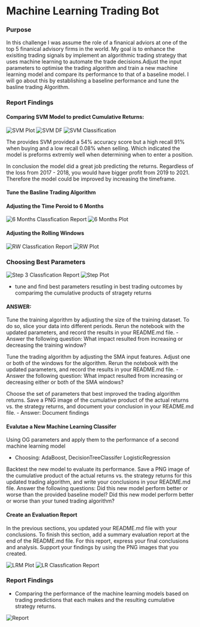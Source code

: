# Machine Learning Trading Bot



### Purpose
In this challenge I was assume the role of a finanical adviors at one of the top 5 finanical advisory firms in the world. My goal is to enhance the exisiting trading signals by implement an algorithmic trading strategy that uses machine learning to automate the trade decisions.Adjust the input parameters to optimise the trading algorithm and train a new machine learning model and compare its performance to that of a baseline model. I will go about this by establishing a baseline performance and tune the basline trading Algorithm.

### Report Findings

#### Comparing SVM Model to predict Cumulative Returns:
![SVM Plot](https://github.com/jlaomoc/machine_learning_trading_bot/blob/main/SVM%20Plot.jpg?raw=true)
![SVM DF](https://github.com/jlaomoc/machine_learning_trading_bot/blob/main/SVM%20DF.jpg?raw=true)
![SVM Classification](https://github.com/jlaomoc/machine_learning_trading_bot/blob/main/SVM%20Classification%20Report.jpg?raw=true)

The provides SVM provided a 54% accuracy score but a high recall 91% when buying and a low recall 0.08% when selling. Which indicated the model is preforms extremly well when determining when to enter a position.

In conclusion the model did a great job predicting the returns. Regardless of the loss from 2017 - 2018, you would have bigger profit from 2019 to 2021. Therefore the model could be improved by increasing the timeframe. 


#### Tune the Basline Trading Algorithm

#### Adjusting the Time Peroid to 6 Months
![6 Months Classfication Report](https://github.com/jlaomoc/machine_learning_trading_bot/blob/main/CF%206%20Months.jpg?raw=true)
![6 Months Plot](https://github.com/jlaomoc/machine_learning_trading_bot/blob/main/6%20Months%20Plot.jpg?raw=true)


#### Adjusting the Rolling Windows

![RW Classfication Report](https://github.com/jlaomoc/machine_learning_trading_bot/blob/main/Step%202%20CF.jpg?raw=true)
![RW Plot](https://github.com/jlaomoc/machine_learning_trading_bot/blob/main/step%202%20plot.jpg?raw=true)

### Choosing Best Parameters
![Step 3 Classfication Report](https://github.com/jlaomoc/machine_learning_trading_bot/blob/main/Ste%203%20CR.jpg?raw=true)
![Step Plot](https://github.com/jlaomoc/machine_learning_trading_bot/blob/main/Step%203%20Plot.jpg?raw=true)

- tune and find best parameters resutling in best trading outcomes by comparimg the cumulative products of stragety returns

#### ANSWER:
Tune the training algorithm by adjusting the size of the training dataset. To do so, slice your data into different periods. Rerun the notebook with the updated parameters, and record the results in your README.md file. 
    - Answer the following question: What impact resulted from increasing or decreasing the training window?
    
Tune the trading algorithm by adjusting the SMA input features. Adjust one or both of the windows for the algorithm. Rerun the notebook with the updated parameters, and record the results in your README.md file. 
    - Answer the following question: What impact resulted from increasing or decreasing either or both of the SMA windows?
    
Choose the set of parameters that best improved the trading algorithm returns. Save a PNG image of the cumulative product of the actual returns vs. the strategy returns, and document your conclusion in your README.md file.
    - Answer: Document findings 
    
#### Evalutae a New Machine Learning Classifer
Using OG parameters and apply them to the performance of a second machine learning model

- Choosing: AdaBoost, DecisionTreeClassifer LogisticRegression

Backtest the new model to evaluate its performance. Save a PNG image of the cumulative product of the actual returns vs. the strategy returns for this updated trading algorithm, and write your conclusions in your README.md file. Answer the following questions: Did this new model perform better or worse than the provided baseline model? Did this new model perform better or worse than your tuned trading algorithm?

#### Create an Evaluation Report
In the previous sections, you updated your README.md file with your conclusions. To finish this section, add a summary evaluation report at the end of the README.md file. For this report, express your final conclusions and analysis. Support your findings by using the PNG images that you created.

![LRM Plot](https://github.com/jlaomoc/machine_learning_trading_bot/blob/main/LRM%20Plot.jpg?raw=true)
![LR Classfication Report](https://github.com/jlaomoc/machine_learning_trading_bot/blob/main/Logistic%20Regression%20Classifcation%20Report%20.jpg?raw=true)
### Report Findings

- Comparing the performance of the machine learning models based on trading predictions that each makes and the resulting cumulative strategy returns. 



![Report](https://github.com/jlaomoc/machine_learning_trading_bot/blob/main/F3D8BF45-8786-407A-89C9-46F5B6500F20.jpeg?raw=true)


